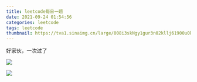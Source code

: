 ```yaml
---
title: leetcode每日一题
date: 2021-09-24 01:54:56
categories: leetcode
tags: leetcode
thumbnail: https://tva1.sinaimg.cn/large/008i3skNgy1gur3n02kllj61900u0k2l02.jpg
---
```


好家伙，一次过了

![](https://tva1.sinaimg.cn/large/008i3skNgy1gur3lu3o16j61ab0u0tee02.jpg)

![](https://tva1.sinaimg.cn/large/008i3skNgy1gur3kz0gnzj61p90u0tep02.jpg)